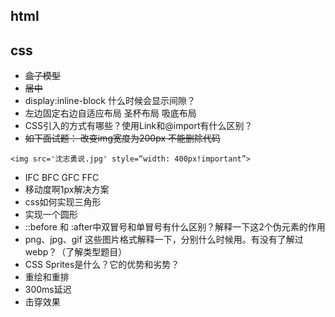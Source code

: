 ## html

## css
* <del>盒子模型</del>
* <del>居中</del>
* display:inline-block 什么时候会显示间隙？
* 左边固定右边自适应布局 圣杯布局 吸底布局
* CSS引入的方式有哪些？使用Link和@import有什么区别？
* <del>如下面试题： 改变img宽度为200px 不能删除代码</del>

```
<img src='沈志勇说.jpg' style=“width: 400px!important”>
```	
* IFC BFC GFC FFC
* 移动度啊1px解决方案
* css如何实现三角形
* 实现一个圆形
* ::before 和 :after中双冒号和单冒号有什么区别？解释一下这2个伪元素的作用
*  png、jpg、gif 这些图片格式解释一下，分别什么时候用。有没有了解过webp？（了解类型题目）
* CSS Sprites是什么？它的优势和劣势？
* 重绘和重排
* 300ms延迟
* 击穿效果
